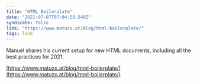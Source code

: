 ```yaml
---
title: "HTML Boilerplate"
date: "2021-07-07T07:04:58.548Z"
syndicate: false
link: "https://www.matuzo.at/blog/html-boilerplate/"
tags: link
---
```


Manuel shares his current setup for new HTML documents, including all the best practices for 2021.

[https://www.matuzo.at/blog/html-boilerplate/](https://www.matuzo.at/blog/html-boilerplate/)